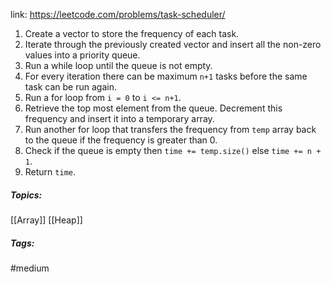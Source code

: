 link: https://leetcode.com/problems/task-scheduler/

1. Create a vector to store the frequency of each task.
2. Iterate through the previously created vector and insert all the non-zero values into a priority queue.
3. Run a while loop until the queue is not empty.
4. For every iteration there can be maximum `n+1` tasks before the same task can be run again. 
5. Run a for loop from `i = 0` to `i <= n+1`.
6. Retrieve the top most element from the queue. Decrement this frequency and insert it into a temporary array. 
7. Run another for loop that transfers the frequency from `temp` array back to the queue if the frequency is greater than 0.
8. Check if the queue is empty then `time += temp.size()` else `time += n + 1`.
9. Return `time`.

##### Topics:
[[Array]] [[Heap]]

##### Tags:
#medium 
